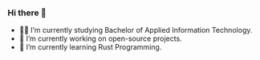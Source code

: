 ### Hi there 👋

- 🧑‍🎓 I’m currently studying Bachelor of Applied Information Technology.
- 🔭 I’m currently working on open-source projects.
- 📖 I’m currently learning Rust Programming.

<!--
**mihirchangma/mihirchangma** is a ✨ _special_ ✨ repository because its `README.md` (this file) appears on your GitHub profile.

Here are some ideas to get you started:

- 🔭 I’m currently working on ...
- 🌱 I’m currently learning ...
- 👯 I’m looking to collaborate on ...
- 🤔 I’m looking for help with ...
- 💬 Ask me about ...
- 📫 How to reach me: ...
- 😄 Pronouns: ...
- ⚡ Fun fact: ...
-->
